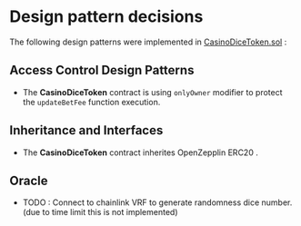 # Design pattern decisions

The following design patterns were implemented in [CasinoDiceToken.sol](https://github.com/wngasinur/blockchain-developer-bootcamp-final-project/blob/main/contracts/CasinoDiceToken.sol) :
## Access Control Design Patterns 
-  The **CasinoDiceToken** contract is using `onlyOwner` modifier to protect the `updateBetFee` function execution. 

## Inheritance and Interfaces
-  The **CasinoDiceToken** contract inherites OpenZepplin ERC20 . 

## Oracle
-  TODO : Connect to chainlink VRF to generate randomness dice number. (due to time limit this is not implemented)
